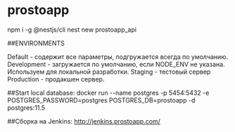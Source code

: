 # prostoapp

npm i -g @nestjs/cli
nest new prostoapp_api

##ENVIRONMENTS

Default - содержит все параметры, подгружается всегда по умолчанию.
Development - загружается по умолчанию, если NODE_ENV не указана. Используем для локальной разработки.
Staging - тестовый сервер
Production - продакшен сервер.

##Start local database:
docker run --name postgres -p 5454:5432 -e POSTGRES_PASSWORD=postgres POSTGRES_DB=prostoapp -d postgres:11.5

##Сборка на Jenkins:
http://jenkins.prostoapp.com/

